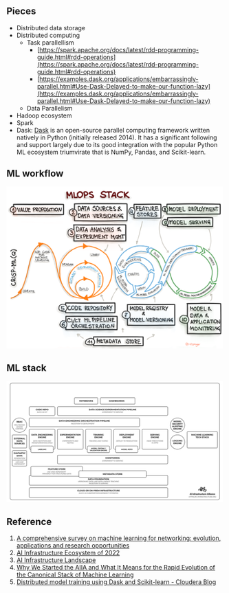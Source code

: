 ## Pieces

- Distributed data storage
- Distributed computing 
   - Task parallellism
      - [https://spark.apache.org/docs/latest/rdd-programming-guide.html#rdd-operations](https://spark.apache.org/docs/latest/rdd-programming-guide.html#rdd-operations)
      - [https://examples.dask.org/applications/embarrassingly-parallel.html#Use-Dask-Delayed-to-make-our-function-lazy](https://examples.dask.org/applications/embarrassingly-parallel.html#Use-Dask-Delayed-to-make-our-function-lazy)
   - Data Parallelism
- Hadoop ecosystem
- Spark
- Dask: [Dask](https://dask.org/) is an open-source parallel computing framework written natively in Python (initially released 2014). It has a significant following and support largely due to its good integration with the popular Python ML ecosystem triumvirate that is NumPy, Pandas, and Scikit-learn. 

## ML workflow
![0-1.png](./images/0-1.png)


## ML stack
![0-2.png](./images/0-2.png)


## Reference

1. [A comprehensive survey on machine learning for networking: evolution, applications and research opportunities](https://rboutaba.cs.uwaterloo.ca/Papers/Journals/2018/BoutabaJISA18.pdf)
2. [AI Infrastructure Ecosystem of 2022](https://ai-infrastructure.org/ai-infrastructure-ecosystem-report-of-2022/)
3. [AI Infrastructure Landscape](https://ai-infrastructure.org/ai-infrastructure-landscape/)
4. [Why We Started the AIIA and What It Means for the Rapid Evolution of the Canonical Stack of Machine Learning](https://ai-infrastructure.org/why-we-started-the-aiia-and-what-it-means-for-the-rapid-evolution-of-the-canonical-stack-of-machine-learning/)
5. [Distributed model training using Dask and Scikit-learn - Cloudera Blog](https://blog.cloudera.com/distributed-model-training-using-dask-and-scikit-learn/)
